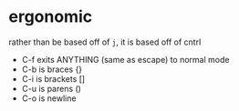
# ergonomic
rather than be based off of `j`, it is based off of cntrl
- C-f exits ANYTHING (same as escape) to normal mode
- C-b is braces {}
- C-i is brackets []
- C-u is parens ()
- C-o is newline                    

